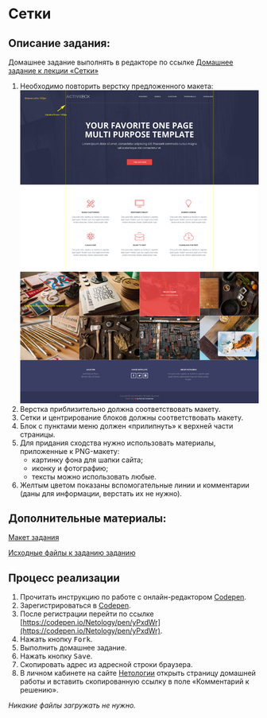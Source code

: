 Сетки
===

## Описание задания:

Домашнее задание выполнять в редакторе по ссылке [Домашнее задание к лекции «Сетки»](https://codepen.io/Netology/pen/yPxdWr)

1. Необходимо повторить верстку предложенного макета:
![макета](resourses/grid.png)
2. Верстка приблизительно должна соответствовать макету.
3. Сетки и центрирование блоков должны соответствовать макету.
4. Блок с пунктами меню должен «прилипнуть» к верхней части страницы.
5. Для придания сходства нужно использовать материалы, приложенные к PNG-макету:
    - картинку фона для шапки сайта;
    - иконку и фотографию;
    - тексты можно использовать любые.
6. Желтым цветом показаны вспомогательные линии и комментарии (даны для информации, верстать их не нужно).

## Дополнительные материалы:

[Макет задания](resourses/grid.png)

[Исходные файлы к заданию заданию](resourses/images.zip)

## Процесс реализации

1. Прочитать инструкцию по работе с онлайн-редактором [Codepen](https://github.com/netology-code/guides/tree/master/codepen).
2. Зарегистрироваться в [Codepen](https://codepen.io).
3. После регистрации перейти по ссылке [https://codepen.io/Netology/pen/yPxdWr](https://codepen.io/Netology/pen/yPxdWr).
4. Нажать кнопку <kbd>Fork</kbd>.
5. Выполнить домашнее задание.
6. Нажать кнопку <kbd>Save</kbd>.
7. Скопировать адрес из адресной строки браузера.
8. В личном кабинете на сайте [Нетологии](https://netology.ru/) открыть страницу домашней работы и вставить скопированную ссылку в поле «Комментарий к решению».

*Никакие файлы загружать не нужно.*

